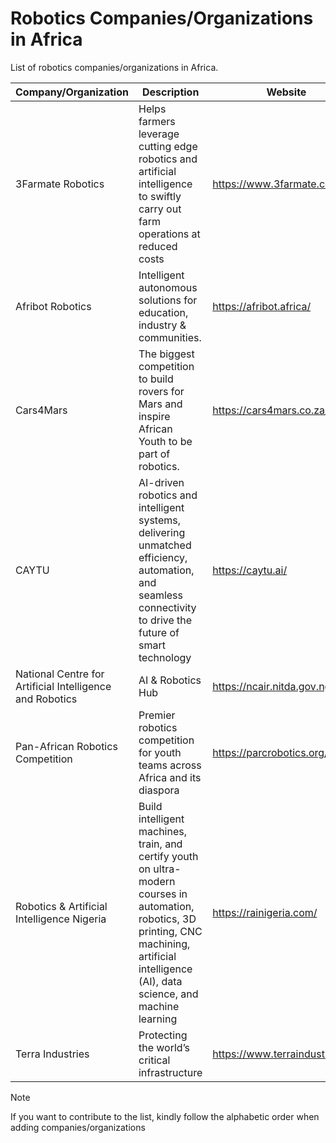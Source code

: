 # Robotics Companies/Organizations in Africa
List of robotics companies/organizations in Africa.


| Company/Organization | Description | Website | Country | Sector | Status |
| --- | --- | --- | --- | --- | --- |
| 3Farmate Robotics | Helps farmers leverage cutting edge robotics and artificial intelligence to swiftly carry out farm operations at reduced costs | https://www.3farmate.com/ | Ghana | Agriculture | in operation |
| Afribot Robotics | Intelligent autonomous solutions for education, industry & communities. | https://afribot.africa/ | Kenya | Education | in operation |
| Cars4Mars | The biggest competition to build rovers for Mars and inspire African Youth to be part of robotics. | https://cars4mars.co.za/ | South Africa | Education | in operation |
| CAYTU | AI-driven robotics and intelligent systems, delivering unmatched efficiency, automation, and seamless connectivity to drive the future of smart technology | https://caytu.ai/ | Senegal | Mobility | in operation |
| National Centre for Artificial Intelligence and Robotics | AI & Robotics Hub | https://ncair.nitda.gov.ng/ | Nigeria | Government/Policy | in operation |
| Pan-African Robotics Competition | Premier robotics competition for youth teams across Africa and its diaspora | https://parcrobotics.org/ | Senegal | Non-profit | in operation |
| Robotics & Artificial Intelligence Nigeria | Build intelligent machines, train, and certify youth on ultra-modern courses in automation, robotics, 3D printing, CNC machining, artificial intelligence (AI), data science, and machine learning | https://rainigeria.com/ | Nigeria | Education | in operation |
| Terra Industries | Protecting the world’s critical infrastructure | https://www.terraindustries.co/ | Nigeria | Security | in operation |


>[!NOTE]
>If you want to contribute to the list, kindly follow the alphabetic order when adding companies/organizations
